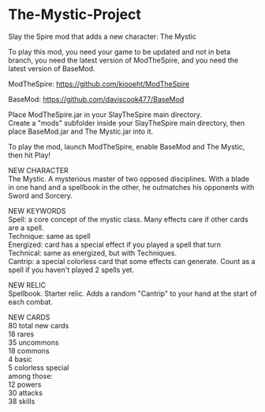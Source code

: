 # The-Mystic-Project
Slay the Spire mod that adds a new character: The Mystic

To play this mod, you need your game to be updated and not in beta branch, you need the latest version of ModTheSpire, and you need the latest version of BaseMod.

ModTheSpire:
https://github.com/kiooeht/ModTheSpire

BaseMod:
https://github.com/daviscook477/BaseMod

Place ModTheSpire.jar in your SlayTheSpire main directory.  
Create a "mods" subfolder inside your SlayTheSpire main directory, then place BaseMod.jar and The Mystic.jar into it.

To play the mod, launch ModTheSpire, enable BaseMod and The Mystic, then hit Play!


NEW CHARACTER  
The Mystic. A mysterious master of two opposed disciplines. With a blade in one hand and a spellbook in the other, he outmatches his opponents with Sword and Sorcery.

NEW KEYWORDS  
Spell: a core concept of the mystic class. Many effects care if other cards are a spell.  
Technique: same as spell  
Energized: card has a special effect if you played a spell that turn  
Technical: same as energized, but with Techniques.  
Cantrip: a special colorless card that some effects can generate. Count as a spell if you haven't played 2 spells yet.

NEW RELIC  
Spellbook. Starter relic. Adds a random "Cantrip" to your hand at the start of each combat.  

NEW CARDS  
80 total new cards  
18 rares  
35 uncommons  
18 commons  
4 basic  
5 colorless special  
among those:  
12 powers  
30 attacks  
38 skills  

